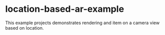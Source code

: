 # location-based-ar-example
This example projects demonstrates rendering and item on a camera view based on location.
